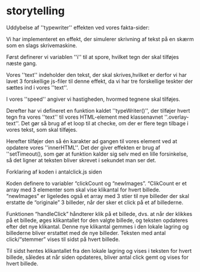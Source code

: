 # storytelling


Uddybelse af ''typewriter'' effekten ved vores fakta-sider:


Vi har implementeret en effekt, der simulerer skrivning af tekst på en skærm som en slags skrivemaskine.

Først definerer vi variablen  ''i'' til at spore, hvilket tegn der skal tilføjes næste gang. 

Vores ''text'' indeholder den tekst, der skal skrives,hvilket er derfor vi har lavet 3 forskellige js-filer til denne effekt, da vi har tre forskellige teskter der sættes ind i vores ''text''.

I vores ''speed'' angiver vi hastigheden, hvormed tegnene skal tilføjes. 

Derefter har vi defineret en funktion kaldet ''typeWriter()'', der  tilføjer hvert tegn fra vores ''text'' til vores HTML-element med klassenavnet ''.overlay-text''. Det gør så brug af et loop til at checke, om der er flere tegn tilbage i vores tekst, som skal tilføjes.

Herefter tilføjer den så én karakter ad gangen til vores element ved at opdatere vores ''innerHTML''. Det der giver effekten er brug af ''setTimeout(), som gør at funktion kalder sig selv med en lille forsinkelse, så det ligner at teksten bliver skrevet i sekundet man ser det.


<!-- forklaring af javascript kode til stemmesiden -->
Forklaring af koden i antalclick.js siden

Koden definere to variabler “clickCount og “newImages”. “ClikCount er et array med 3 elementer som skal vise klikantal for hvert billede. 
“newImages” er ligeledes også et array med 3 stier til nye billeder der skal erstatte de “originale” 3 billeder, når der sker et click på et af billederne. 

Funktionen “handleClick” håndterer klik på et billede, dvs. at når der klikkes på et billede, øges klikantallet for den valgte billede, og teksten opdateres efter det nye klikantal. Denne nye klikantal gemmes i den lokale lagring og billederne bliver erstattet med de nye billeder. Teksten med antal click/“stemmer” vises til sidst på hvert billede. 

Til sidst hentes klikantallet fra den lokale lagring og vises i teksten for hvert billede, således at når siden opdateres, bliver antal click gemt og vises for hvert billede. 
